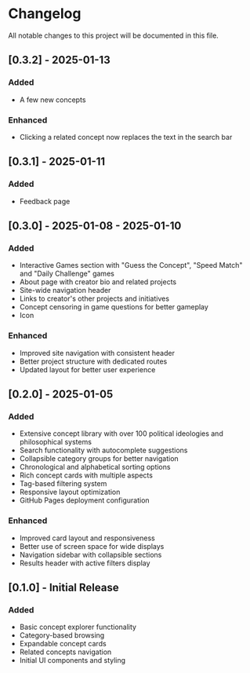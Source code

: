 # Changelog

All notable changes to this project will be documented in this file.

## [0.3.2] - 2025-01-13

### Added
- A few new concepts

### Enhanced
- Clicking a related concept now replaces the text in the search bar

## [0.3.1] - 2025-01-11

### Added
- Feedback page

## [0.3.0] - 2025-01-08 - 2025-01-10

### Added
- Interactive Games section with "Guess the Concept", "Speed Match" and "Daily Challenge" games
- About page with creator bio and related projects
- Site-wide navigation header
- Links to creator's other projects and initiatives
- Concept censoring in game questions for better gameplay
- Icon

### Enhanced
- Improved site navigation with consistent header
- Better project structure with dedicated routes
- Updated layout for better user experience

## [0.2.0] - 2025-01-05

### Added
- Extensive concept library with over 100 political ideologies and philosophical systems
- Search functionality with autocomplete suggestions
- Collapsible category groups for better navigation
- Chronological and alphabetical sorting options
- Rich concept cards with multiple aspects
- Tag-based filtering system
- Responsive layout optimization
- GitHub Pages deployment configuration

### Enhanced
- Improved card layout and responsiveness
- Better use of screen space for wide displays
- Navigation sidebar with collapsible sections
- Results header with active filters display

## [0.1.0] - Initial Release

### Added
- Basic concept explorer functionality
- Category-based browsing
- Expandable concept cards
- Related concepts navigation
- Initial UI components and styling

